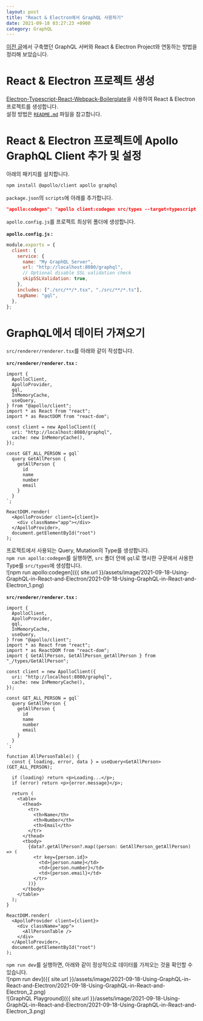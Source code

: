 ```yaml
---
layout: post
title: "React & Electron에서 GraphQL 사용하기"
date: 2021-09-18 03:27:23 +0900
category: GraphQL
---
```


[이전 글](https://kyuhyuk.kr/article/graphql/2021/09/16/Building-a-GraphQL-Server-with-NestJS)에서 구축했던 GraphQL 서버와 React & Electron Project와 연동하는 방법을 정리해 보았습니다.

# React & Electron 프로젝트 생성

[Electron-Typescript-React-Webpack-Boilerplate](https://github.com/LeeKyuHyuk/Electron-Typescript-React-Webpack-Boilerplate)을 사용하여 React & Electron 프로젝트를 생성합니다.  
설정 방법은 [`README.md`](https://github.com/LeeKyuHyuk/Electron-Typescript-React-Webpack-Boilerplate/blob/master/README.md) 파일을 참고합니다.

# React & Electron 프로젝트에 Apollo GraphQL Client 추가 및 설정

아래의 패키지를 설치합니다.

```bash
npm install @apollo/client apollo graphql
```

`package.json`의 `scripts`에 아래를 추가합니다.

```json
"apollo:codegen": "apollo client:codegen src/types --target=typescript --outputFlat",
```

`apollo.config.js`를 프로젝트 최상위 폴더에 생성합니다.

**`apollo.config.js` :**

```javascript
module.exports = {
  client: {
    service: {
      name: "My GraphQL Server",
      url: "http://localhost:8080/graphql",
      // Optional disable SSL validation check
      skipSSLValidation: true,
    },
    includes: ["./src/**/*.tsx", "./src/**/*.ts"],
    tagName: "gql",
  },
};
```

# GraphQL에서 데이터 가져오기

`src/renderer/renderer.tsx`를 아래와 같이 작성합니다.

**`src/renderer/renderer.tsx` :**

```tsx
import {
  ApolloClient,
  ApolloProvider,
  gql,
  InMemoryCache,
  useQuery,
} from "@apollo/client";
import * as React from "react";
import * as ReactDOM from "react-dom";

const client = new ApolloClient({
  uri: "http://localhost:8080/graphql",
  cache: new InMemoryCache(),
});

const GET_ALL_PERSON = gql`
  query GetAllPerson {
    getAllPerson {
      id
      name
      number
      email
    }
  }
`;

ReactDOM.render(
  <ApolloProvider client={client}>
    <div className="app"></div>
  </ApolloProvider>,
  document.getElementById("root")
);
```

프로젝트에서 사용되는 Query, Mutation의 Type를 생성합니다.  
`npm run apollo:codegen`를 실행하면, `src` 폴더 안에 `gql`로 명시한 구문에서 사용한 Type를 `src/types`에 생성합니다.  
![npm run apollo:codegen]({{ site.url }}/assets/image/2021-09-18-Using-GraphQL-in-React-and-Electron/2021-09-18-Using-GraphQL-in-React-and-Electron_1.png)

**`src/renderer/renderer.tsx` :**

```tsx
import {
  ApolloClient,
  ApolloProvider,
  gql,
  InMemoryCache,
  useQuery,
} from "@apollo/client";
import * as React from "react";
import * as ReactDOM from "react-dom";
import { GetAllPerson, GetAllPerson_getAllPerson } from "_/types/GetAllPerson";

const client = new ApolloClient({
  uri: "http://localhost:8080/graphql",
  cache: new InMemoryCache(),
});

const GET_ALL_PERSON = gql`
  query GetAllPerson {
    getAllPerson {
      id
      name
      number
      email
    }
  }
`;

function AllPersonTable() {
  const { loading, error, data } = useQuery<GetAllPerson>(GET_ALL_PERSON);

  if (loading) return <p>Loading...</p>;
  if (error) return <p>{error.message}</p>;

  return (
    <table>
      <thead>
        <tr>
          <th>Name</th>
          <th>Number</th>
          <th>Email</th>
        </tr>
      </thead>
      <tbody>
        {data?.getAllPerson?.map((person: GetAllPerson_getAllPerson) => (
          <tr key={person.id}>
            <td>{person.name}</td>
            <td>{person.number}</td>
            <td>{person.email}</td>
          </tr>
        ))}
      </tbody>
    </table>
  );
}

ReactDOM.render(
  <ApolloProvider client={client}>
    <div className="app">
      <AllPersonTable />
    </div>
  </ApolloProvider>,
  document.getElementById("root")
);
```

`npm run dev`를 실행하면, 아래와 같이 정상적으로 데이터를 가져오는 것을 확인할 수 있습니다.  
![npm run dev]({{ site.url }}/assets/image/2021-09-18-Using-GraphQL-in-React-and-Electron/2021-09-18-Using-GraphQL-in-React-and-Electron_2.png)  
![GraphQL Playground]({{ site.url }}/assets/image/2021-09-18-Using-GraphQL-in-React-and-Electron/2021-09-18-Using-GraphQL-in-React-and-Electron_3.png)
